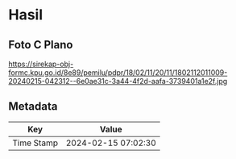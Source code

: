 # Hasil

## Foto C Plano

https://sirekap-obj-formc.kpu.go.id/8e89/pemilu/pdpr/18/02/11/20/11/1802112011009-20240215-042312--6e0ae31c-3a44-4f2d-aafa-3739401a1e2f.jpg


## Metadata

| Key        | Value               |
| ---------- | ------------------- |
| Time Stamp | 2024-02-15 07:02:30 |



